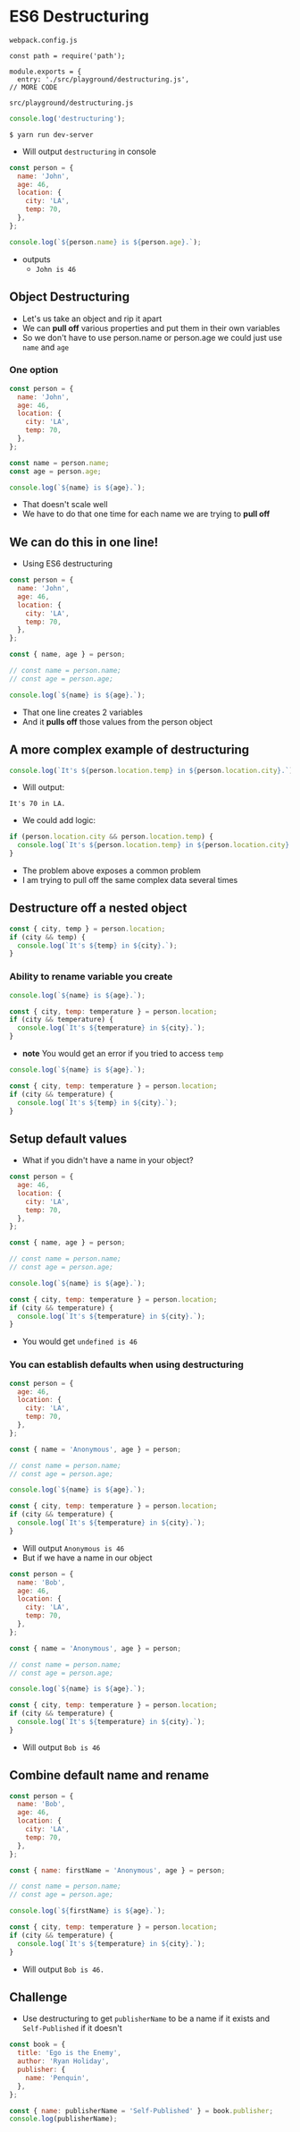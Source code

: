 # ES6 Destructuring
`webpack.config.js`

```
const path = require('path');

module.exports = {
  entry: './src/playground/destructuring.js',
// MORE CODE
```

`src/playground/destructuring.js`

```js
console.log('destructuring');
```

`$ yarn run dev-server`

* Will output `destructuring` in console

```js
const person = {
  name: 'John',
  age: 46,
  location: {
    city: 'LA',
    temp: 70,
  },
};

console.log(`${person.name} is ${person.age}.`);
```

* outputs
    - `John is 46`

## Object Destructuring
* Let's us take an object and rip it apart
* We can **pull off** various properties and put them in their own variables
* So we don't have to use person.name or person.age we could just use `name` and `age`

### One option
```js
const person = {
  name: 'John',
  age: 46,
  location: {
    city: 'LA',
    temp: 70,
  },
};

const name = person.name;
const age = person.age;

console.log(`${name} is ${age}.`);
```

* That doesn't scale well
* We have to do that one time for each name we are trying to **pull off**

## We can do this in one line!
* Using ES6 destructuring

```js
const person = {
  name: 'John',
  age: 46,
  location: {
    city: 'LA',
    temp: 70,
  },
};

const { name, age } = person;

// const name = person.name;
// const age = person.age;

console.log(`${name} is ${age}.`);
```

* That one line creates 2 variables
* And it **pulls off** those values from the person object

## A more complex example of destructuring
```js
console.log(`It's ${person.location.temp} in ${person.location.city}.`);
```

* Will output:

`It's 70 in LA.`

* We could add logic:

```js
if (person.location.city && person.location.temp) {
  console.log(`It's ${person.location.temp} in ${person.location.city}.`);
}
```

* The problem above exposes a common problem
* I am trying to pull off the same complex data several times

## Destructure off a nested object
```js
const { city, temp } = person.location;
if (city && temp) {
  console.log(`It's ${temp} in ${city}.`);
}
```

### Ability to rename variable you create
```js
console.log(`${name} is ${age}.`);

const { city, temp: temperature } = person.location;
if (city && temperature) {
  console.log(`It's ${temperature} in ${city}.`);
}
```

* **note** You would get an error if you tried to access `temp`

```js
console.log(`${name} is ${age}.`);

const { city, temp: temperature } = person.location;
if (city && temperature) {
  console.log(`It's ${temp} in ${city}.`);
}
```

## Setup default values
* What if you didn't have a name in your object?

```js
const person = {
  age: 46,
  location: {
    city: 'LA',
    temp: 70,
  },
};

const { name, age } = person;

// const name = person.name;
// const age = person.age;

console.log(`${name} is ${age}.`);

const { city, temp: temperature } = person.location;
if (city && temperature) {
  console.log(`It's ${temperature} in ${city}.`);
}
```

* You would get `undefined is 46`

### You can establish defaults when using destructuring
```js
const person = {
  age: 46,
  location: {
    city: 'LA',
    temp: 70,
  },
};

const { name = 'Anonymous', age } = person;

// const name = person.name;
// const age = person.age;

console.log(`${name} is ${age}.`);

const { city, temp: temperature } = person.location;
if (city && temperature) {
  console.log(`It's ${temperature} in ${city}.`);
}
```

* Will output `Anonymous is 46`
* But if we have a name in our object

```js
const person = {
  name: 'Bob',
  age: 46,
  location: {
    city: 'LA',
    temp: 70,
  },
};

const { name = 'Anonymous', age } = person;

// const name = person.name;
// const age = person.age;

console.log(`${name} is ${age}.`);

const { city, temp: temperature } = person.location;
if (city && temperature) {
  console.log(`It's ${temperature} in ${city}.`);
}
```

* Will output `Bob is 46`

## Combine default name and rename
```js
const person = {
  name: 'Bob',
  age: 46,
  location: {
    city: 'LA',
    temp: 70,
  },
};

const { name: firstName = 'Anonymous', age } = person;

// const name = person.name;
// const age = person.age;

console.log(`${firstName} is ${age}.`);

const { city, temp: temperature } = person.location;
if (city && temperature) {
  console.log(`It's ${temperature} in ${city}.`);
}
```

* Will output `Bob is 46.`

## Challenge
* Use destructuring to get `publisherName` to be a name if it exists and `Self-Published` if it doesn't

```js
const book = {
  title: 'Ego is the Enemy',
  author: 'Ryan Holiday',
  publisher: {
    name: 'Penquin',
  },
};

const { name: publisherName = 'Self-Published' } = book.publisher;
console.log(publisherName);
```

